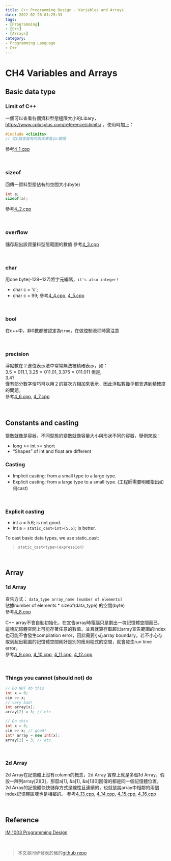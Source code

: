 ```yaml
---
title: C++ Programming Design - Variables and Arrays
date: 2022-02-20 01:25:33
tags:
- [Programming]
- [C++]
- [Arrays]
category:
- Programming Language
- C++
---
```


# **CH4 Variables and Arrays**
## **Basic data type**
### **Limit of C++**
一個可以查看各個資料型態極限大小的Libary，https://www.cplusplus.com/reference/climits/ ，使用時加上：  

<!-- more -->

```C++
#include <climits>
// 從C語言就有的函式庫會以c開頭
```
參考[4_1.cpp](https://github.com/Bosh-Kuo/Cplusplus-Programming-Design-2021-Fall/blob/master/Lecture_Code/4.Variables%20and%20Arrays/4_1.cpp)

<br>

### **sizeof**
回傳一資料型態佔有的空間大小(byte)
```C++
int a;
sizeof(a);
```
參考[4_2.cpp](https://github.com/Bosh-Kuo/Cplusplus-Programming-Design-2021-Fall/blob/master/Lecture_Code/4.Variables%20and%20Arrays/4_2.cpp)

<br>

### **overflow**
儲存超出該資量料型態範圍的數值
參考[4_3.cpp](https://github.com/Bosh-Kuo/Cplusplus-Programming-Design-2021-Fall/blob/master/Lecture_Code/4.Variables%20and%20Arrays/4_3.cpp)

<br>

### **char**
用one byte(-128~127)將字元編碼，`it's also integer!`  
- char c = 'c';  
- char c = 99;
參考[4_4.cpp](https://github.com/Bosh-Kuo/Cplusplus-Programming-Design-2021-Fall/blob/master/Lecture_Code/4.Variables%20and%20Arrays/4_4.cpp), [4_5.cpp](https://github.com/Bosh-Kuo/Cplusplus-Programming-Design-2021-Fall/blob/master/Lecture_Code/4.Variables%20and%20Arrays/4_5.cpp)

<br>

### **bool**
在c++中，非0數都被認定為`true`，在做控制流程時需注意

<br>

### **precision**
浮點數在２進位表示法中常常無法被精確表示，如：  
$3.5 = 011.1, 3.25=011.01, 3.375=011.011$  但是,  
$3.4?$  
僅有部分數字恰巧可以用２的冪次方相加來表示，因此浮點數幾乎都會遇到精確度的問題。  
參考[4_6.cpp](https://github.com/Bosh-Kuo/Cplusplus-Programming-Design-2021-Fall/blob/master/Lecture_Code/4.Variables%20and%20Arrays/4_6.cpp), [4_7.cpp](https://github.com/Bosh-Kuo/Cplusplus-Programming-Design-2021-Fall/blob/master/Lecture_Code/4.Variables%20and%20Arrays/4_7.cpp)

<br>

## **Constants and casting**
變數就像是容器，不同型態的變數就像容量大小與形狀不同的容器，舉例來說：
- long >= int >= short
-  “Shapes” of int and float are different

### **Casting**
- Implicit casting: from a small type to a large type.
- Explicit casting: from a large type to a small type. (工程師需要明確指出如何cast)

<br>

### **Explicit casting**
- int a = 5.6; is not good.  
- int a = `static_cast<int>(5.6)`; is better. 
  
To cast basic data types, we use static_cast:
> `static_cast<type>(expression)`

<br>

## **Array**
### **1d Array**
宣告方式： `data_type array_name [number of elements]  `  
佔據number of elements * sizeof(data_type) 的空間(byte)  
參考[4_8.cpp](https://github.com/Bosh-Kuo/Cplusplus-Programming-Design-2021-Fall/blob/master/Lecture_Code/4.Variables%20and%20Arrays/4_8.cpp)

C++ array不會自動初始化，在宣告array時電腦只是劃出一塊記憶體空間而已，這塊記憶體空間上可能存著任意的數值。並且就算存取超出array宣告範圍的index也可能不會發生compilation error，因此需要小心array boundary，若不小心存取到超出範圍的記憶體空間剛好是別的應用程式的空間，就會發生run time error。  
參考[4_9.cpp](https://github.com/Bosh-Kuo/Cplusplus-Programming-Design-2021-Fall/blob/master/Lecture_Code/4.Variables%20and%20Arrays/4_9.cpp), [4_10.cpp](https://github.com/Bosh-Kuo/Cplusplus-Programming-Design-2021-Fall/blob/master/Lecture_Code/4.Variables%20and%20Arrays/4_10.cpp), [4_11.cpp](https://github.com/Bosh-Kuo/Cplusplus-Programming-Design-2021-Fall/blob/master/Lecture_Code/4.Variables%20and%20Arrays/4_11.cpp), [4_12.cpp](https://github.com/Bosh-Kuo/Cplusplus-Programming-Design-2021-Fall/blob/master/Lecture_Code/4.Variables%20and%20Arrays/4_12.cpp)

<br>

### **Things you cannot (should not) do**
```C++
// DO NOT do this 
int x = 0; 
cin >> x; 
// very bad! 
int array[x]; 
array[2] = 3; // etc
```

```C++
// Do this 
int x = 0; 
cin >> x; // good! 
int* array = new int[x]; 
array[2] = 3; // etc.
```

<br>

### **2d Array**
2d Array在記憶體上沒有column的概念，2d Array 實際上就是多個1d Array，假設一陣列array[2][3]，那麼a[1], &a[1], &a[1][0]回傳的都是同一個記憶體位置，2d Array的記憶體快快儲存方式是線性且連續的，也就是說array中相鄰的兩個index記憶體區塊也是相鄰的。
參考[4_13.cpp](https://github.com/Bosh-Kuo/Cplusplus-Programming-Design-2021-Fall/blob/master/Lecture_Code/4.Variables%20and%20Arrays/4_13.cpp), [4_14.cpp](https://github.com/Bosh-Kuo/Cplusplus-Programming-Design-2021-Fall/blob/master/Lecture_Code/4.Variables%20and%20Arrays/4_14.cpp), [4_15.cpp](https://github.com/Bosh-Kuo/Cplusplus-Programming-Design-2021-Fall/blob/master/Lecture_Code/4.Variables%20and%20Arrays/4_15.cpp), [4_16.cpp](https://github.com/Bosh-Kuo/Cplusplus-Programming-Design-2021-Fall/blob/master/Lecture_Code/4.Variables%20and%20Arrays/4_16.cpp)

<br>

## **Reference**
[IM 1003 Programming Design](http://www.im.ntu.edu.tw/~lckung/courses/public/PD/)

<br>

> 本文章同步發表於我的[github repo](https://github.com/Bosh-Kuo/Cplusplus-Programming-Design-2021-Fall/tree/master/Lecture_Code/)
